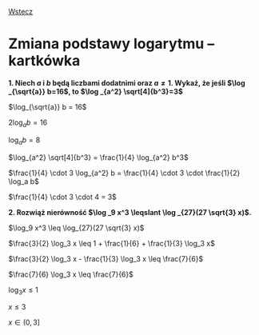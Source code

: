 [Wstecz](../matematyka.md)

# Zmiana podstawy logarytmu – kartkówka

**1. Niech $`a`$ i $`b`$ będą liczbami dodatnimi oraz $`a \neq 1`$. Wykaż, że jeśli $`\log _{\sqrt{a}} b=16`$, to $`\log _{a^2} \sqrt[4]{b^3}=3`$**

$`\log_{\sqrt{a}} b = 16`$

$`2 \log_a b = 16`$

$`\log_a b = 8`$

$`\log_{a^2} \sqrt[4]{b^3} = \frac{1}{4} \log_{a^2} b^3`$

$`\frac{1}{4} \cdot 3 \log_{a^2} b = \frac{1}{4} \cdot 3 \cdot \frac{1}{2} \log_a b`$

$`\frac{1}{4} \cdot 3 \cdot 4 = 3`$

**2. Rozwiąż nierówność $`\log _9 x^3 \leqslant \log _{27}(27 \sqrt{3} x)`$.**

$`\log_9 x^3 \leq \log_{27}(27 \sqrt{3} x)`$

$`\frac{3}{2} \log_3 x \leq 1 + \frac{1}{6} + \frac{1}{3} \log_3 x`$

$`\frac{3}{2} \log_3 x - \frac{1}{3} \log_3 x \leq \frac{7}{6}`$

$`\frac{7}{6} \log_3 x \leq \frac{7}{6}`$

$`\log_3 x \leq 1`$

$`x \leq 3`$

$`x \in (0, 3]`$
